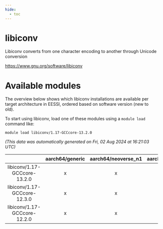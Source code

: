 ```yaml
---
hide:
  - toc
---
```


libiconv
========


Libiconv converts from one character encoding to another through Unicode conversion

https://www.gnu.org/software/libiconv
# Available modules


The overview below shows which libiconv installations are available per target architecture in EESSI, ordered based on software version (new to old).

To start using libiconv, load one of these modules using a `module load` command like:

```shell
module load libiconv/1.17-GCCcore-13.2.0
```

*(This data was automatically generated on Fri, 02 Aug 2024 at 16:21:03 UTC)*  

| |aarch64/generic|aarch64/neoverse_n1|aarch64/neoverse_v1|x86_64/generic|x86_64/amd/zen2|x86_64/amd/zen3|x86_64/amd/zen4|x86_64/intel/haswell|x86_64/intel/skylake_avx512|
| :---: | :---: | :---: | :---: | :---: | :---: | :---: | :---: | :---: | :---: |
|libiconv/1.17-GCCcore-13.2.0|x|x|x|x|x|x|x|x|x|
|libiconv/1.17-GCCcore-12.3.0|x|x|x|x|x|x|x|x|x|
|libiconv/1.17-GCCcore-12.2.0|x|x|x|x|x|x|-|x|x|
